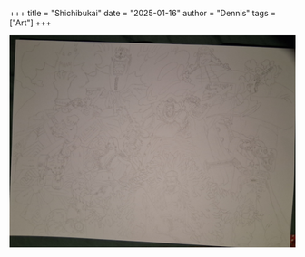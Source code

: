 +++
title = "Shichibukai"
date = "2025-01-16"
author = "Dennis"
tags = ["Art"]
+++

![Shichibukai](static\Shichibukai.jpg)